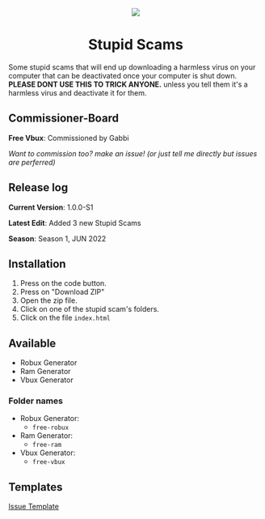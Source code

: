 <p align="center">
  <img src="https://emojipedia-us.s3.dualstack.us-west-1.amazonaws.com/thumbs/120/apple/325/money-bag_1f4b0.png">
  </p>
<h1 align="center">Stupid Scams</h1>

Some stupid scams that will end up downloading a harmless virus on your computer that can be deactivated once your computer is shut down.
**PLEASE DONT USE THIS TO TRICK ANYONE.** unless you tell them it's a harmless virus and deactivate it for them.

## Commissioner-Board
**Free Vbux**: Commissioned by Gabbi
<br>

*Want to commission too? make an issue! (or just tell me directly but issues are perferred)*

## Release log
**Current Version**: 1.0.0-S1
<br>

**Latest Edit**: Added 3 new Stupid Scams

**Season**: Season 1, JUN 2022

## Installation
1. Press on the code button.
2. Press on "Download ZIP"
3. Open the zip file.
4. Click on one of the stupid scam's folders.
5. Click on the file `index.html`
## Available
- Robux Generator
- Ram Generator
- Vbux Generator

### Folder names
- Robux Generator:
  - `free-robux`
- Ram Generator:
  - `free-ram`
- Vbux Generator:
  - `free-vbux`

## Templates
[Issue Template](https://github.com/hoo12F/stupid-scams/issues/2)
